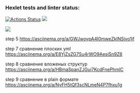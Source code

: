 ### Hexlet tests and linter status:
[![Actions Status](https://github.com/Timurrr86/java-project-71/workflows/hexlet-check/badge.svg)](https://github.com/Timurrr86/java-project-71/actions)
<a href="https://codeclimate.com/github/Timurrr86/java-project-71/maintainability"><img src="https://api.codeclimate.com/v1/badges/60bdddb15b53e4973789/maintainability" /></a>

<a href="https://codeclimate.com/github/Timurrr86/java-project-71/test_coverage"><img src="https://api.codeclimate.com/v1/badges/60bdddb15b53e4973789/test_coverage" /></a>

step 5
https://asciinema.org/a/GWJwoypA4I0mweZkINSivo1jf

step 7 сравнение плоских yml
 https://asciinema.org/a/E8YjZsZG7Su4rWO9AesiSn9Z6

step 8 сравнение вложеных структур
https://asciinema.org/a/HBmaSpanZJGuj7KcdFnePhmlC

step 9 сравнение в plain формате
https://asciinema.org/a/NyFH5tQf3scNLmeN4P7fhxu1g
